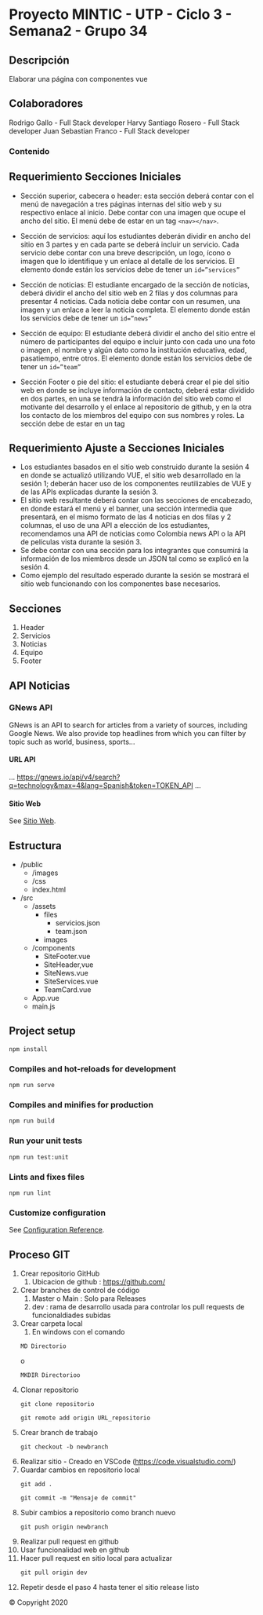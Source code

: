 # Proyecto MINTIC - UTP - Ciclo 3 - Semana2 - Grupo 34

## Descripción

Elaborar una página con componentes vue

## Colaboradores
Rodrigo Gallo - Full Stack developer
Harvy Santiago Rosero - Full Stack developer
Juan Sebastian Franco - Full Stack developer

### Contenido

## Requerimiento Secciones Iniciales

- Sección superior, cabecera o header: esta sección deberá contar con el menú de navegación a tres páginas internas del sitio web y su respectivo enlace al inicio. Debe contar con una imagen que ocupe el ancho del sitio.
  El menú debe de estar en un tag `<nav></nav>`.
- Sección de servicios: aquí los estudiantes deberán dividir en ancho del sitio en 3 partes y en cada parte se deberá incluir un servicio. Cada servicio debe contar con una breve descripción, un logo, ícono o imagen que lo identifique y un enlace al detalle de los servicios. El elemento donde están los servicios debe de tener un `id=”services”`
- Sección de noticias: El estudiante encargado de la sección de noticias, deberá dividir el ancho del sitio web en 2 filas y dos columnas para presentar 4 noticias. Cada noticia debe contar con un resumen, una imagen y un enlace a leer la noticia completa.
  El elemento donde están los servicios debe de tener un `id=”news”`

- Sección de equipo: El estudiante deberá dividir el ancho del sitio entre el número de participantes del equipo e incluir junto con cada uno una foto o imagen, el nombre y algún dato como la institución educativa, edad, pasatiempo, entre otros.
  El elemento donde están los servicios debe de tener un `id=”team”`

- Sección Footer o pie del sitio: el estudiante deberá crear el pie del sitio web en donde se incluye información de contacto, deberá estar dividido en dos partes, en una se tendrá la información del sitio web como el motivante del desarrollo y el enlace al repositorio de github, y en la otra los contacto de los miembros del equipo con sus nombres y roles. La sección debe de estar en un tag <footer></footer>

## Requerimiento Ajuste a Secciones Iniciales
- Los estudiantes basados en el sitio web construido durante la sesión 4 en donde se actualizó utilizando VUE, el sitio web desarrollado en la sesión 1; deberán hacer uso de los componentes reutilizables de VUE y de las APIs explicadas durante la sesión 3.
- El sitio web resultante deberá contar con las secciones de encabezado, en donde estará el menú y el banner, una sección intermedia que presentará, en el mismo formato de las 4 noticias en dos filas y 2 columnas, el uso de una API a elección de los estudiantes, recomendamos una API de noticias como Colombia news API o la API de películas vista durante la sesión 3.
- Se debe contar con una sección para los integrantes que consumirá la información de los miembros desde un JSON tal como se explicó en la sesión 4.
- Como ejemplo del resultado esperado durante la sesión se mostrará el sitio web funcionando con los componentes base necesarios.

## Secciones

1. Header
2. Servicios
3. Noticias
4. Equipo
5. Footer

## API Noticias

### GNews API
GNews is an API to search for articles from a variety of sources, including Google News. We also provide top headlines from which you can filter by topic such as world, business, sports...

#### URL API 
...
https://gnews.io/api/v4/search?q=technology&max=4&lang=Spanish&token=TOKEN_API
...

#### Sitio Web
See [Sitio Web](https://gnews.io/).

## Estructura

- /public
  - /images
  - /css
  - index.html
- /src
  - /assets
    - files
      - servicios.json
      - team.json
    - images
  - /components
    - SiteFooter.vue
    - SiteHeader,vue
    - SiteNews.vue
    - SiteServices.vue
    - TeamCard.vue
  - App.vue
  - main.js

## Project setup
```
npm install
```

### Compiles and hot-reloads for development
```
npm run serve
```

### Compiles and minifies for production
```
npm run build
```

### Run your unit tests
```
npm run test:unit
```

### Lints and fixes files
```
npm run lint
```

### Customize configuration
See [Configuration Reference](https://cli.vuejs.org/config/).

## Proceso GIT

1. Crear repositorio GitHub 
   1. Ubicacion de github : https://github.com/
2. Crear branches de control de código
   1. Master o Main : Solo para Releases
   2. dev :  rama de desarrollo usada para controlar los pull requests de funcionaldiades subidas
3. Crear carpeta local 
   1. En windows con el comando 
   ```
   MD Directorio
   ```
   o
   ```
   MKDIR Directorioo 
   ```
4. Clonar repositorio 
   ```
   git clone repositorio
   ```
   ```
   git remote add origin URL_repositorio
   ```
5. Crear branch de trabajo 
   ```
   git checkout -b newbranch
   ```
6. Realizar sitio - Creado en VSCode (https://code.visualstudio.com/)
7. Guardar cambios en repositorio local 
   ```
   git add .
   ```
   ```
   git commit -m "Mensaje de commit"
   ```
8. Subir cambios a repositorio como branch nuevo
   ```
   git push origin newbranch
   ```
9.  Realizar pull request en github
   1. Usar funcionalidad  web en github
10. Hacer pull request en sitio local para actualizar
    ```
    git pull origin dev
    ```
12. Repetir desde el paso 4 hasta tener el sitio release listo



&copy; Copyright 2020 

